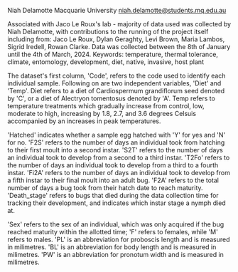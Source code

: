 Niah Delamotte Macquarie University niah.delamotte@students.mq.edu.au

Associated with Jaco Le Roux's lab - majority of data used was collected by Niah Delamotte, with contributions to the running of the project itself including from: Jaco Le Roux, Dylan Geraghty, Levi Brown, Maria Lambos, Sigrid Iredell, Rowan Clarke. Data was collected between the 8th of January until the 4th of March, 2024. Keywords: temperature, thermal tolerance, climate, entomology, development, diet, native, invasive, host plant

The dataset's first column, 'Code', refers to the code used to identify each individual sample. Following on are two independent variables, 'Diet' and 'Temp'. Diet refers to a diet of Cardiospermum grandiflorum seed denoted by 'C', or a diet of Alectryon tomentosus denoted by 'A'. Temp refers to temperature treatments which gradually increase from control, low, moderate to high, increasing by 1.8, 2.7, and 3.6 degrees Celsuis accompanied by an increases in peak temperatures.

'Hatched' indicates whether a sample egg hatched with 'Y' for yes and 'N' for no. 'F2S' refers to the number of days an individual took from hatching to their first moult into a second instar. 'S2T' refers to the number of days an individual took to develop from a second to a third instar. 'T2Fo' refers to the number of days an individual took to develop from a third to a fourth instar. 'Fi2A' refers to the number of days an individual took to develop from a fifth instar to their final moult into an adult bug. 'F2A' refers to the total number of days a bug took from their hatch date to reach maturity. 'Death_stage' refers to bugs that died during the data collection time for tracking their development, and indicates which instar stage a nymph died at.

'Sex' refers to the sex of an individual, which was only acquired if the bug reached maturity within the allotted time; 'F' refers to females, while 'M' refers to males. 'PL' is an abbreviation for proboscis length and is measured in milimetres. 'BL' is an abbreviation for body length and is measured in milimetres. 'PW' is an abbreviation for pronotum width and is measured in milimetres.
